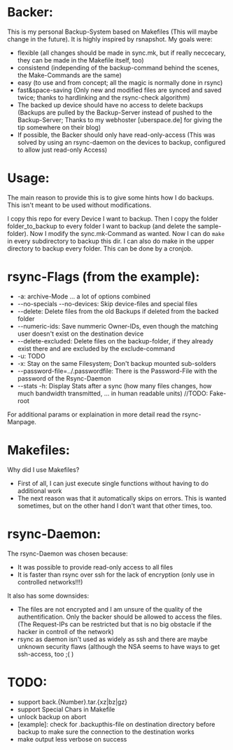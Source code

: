 Backer:
=======
This is my personal Backup-System based on Makefiles (This will maybe change in the future). It is highly inspired by rsnapshot. My goals were:
* flexible (all changes should be made in sync.mk, but if really neccecary, they can be made in the Makefile itself, too)
* consistend (independing of the backup-command behind the scenes, the Make-Commands are the same)
* easy (to use and from concept; all the magic is normally done in rsync)
* fast&space-saving (Only new and modified files are synced and saved twice; thanks to hardlinking and the rsync-check algorithm)
* The backed up device should have no access to delete backups (Backups are pulled by the Backup-Server instead of pushed to the Backup-Server; Thanks to my webhoster [uberspace.de] for giving the tip somewhere on their blog)
* If possible, the Backer should only have read-only-access (This was solved by using an rsync-daemon on the devices to backup, configured to allow just read-only Access)

Usage:
======
The main reason to provide this is to give some hints how I do backups. This isn't meant to be used without modifications.

I copy this repo for every Device I want to backup. Then I copy the folder folder_to_backup to every folder I want to backup (and delete the sample-folder). Now I modify the sync.mk-Command as wanted. Now I can do ```make``` in every subdirectory to backup this dir. I can also do make in the upper directory to backup every folder. This can be done by a cronjob.

rsync-Flags (from the example):
===============================
* -a: archive-Mode ... a lot of options combined
* --no-specials --no-devices: Skip device-files and special files
* --delete: Delete files from the old Backups if deleted from the backed folder
* --numeric-ids: Save nummeric Owner-IDs, even though the matching user doesn't exist on the destination device
* --delete-excluded: Delete files on the backup-folder, if they already exist there and are excluded by the exclude-command
* -u: TODO
* -x: Stay on the same Filesystem; Don't backup mounted sub-solders
* --password-file=../.passwordfile: There is the Password-File with the password of the Rsync-Daemon
* --stats -h: Display Stats after a sync (how many files changes, how much bandwidth transmitted, ... in human readable units)
//TODO: Fake-root

For additional params or explaination in more detail read the rsync-Manpage.

Makefiles:
==========
Why did I use Makefiles?

* First of all, I can just execute single functions without having to do additional work
* The next reason was that it automatically skips on errors. This is wanted sometimes, but on the other hand I don't want that other times, too.

rsync-Daemon:
=============
The rsync-Daemon was chosen because:
* It was possible to provide read-only access to all files
* It is faster than rsync over ssh for the lack of encryption (only use in controlled networks!!!)

It also has some downsides:
* The files are not encrypted and I am unsure of the quality of the authentification. Only the backer should be allowed to access the files. (The Request-IPs can be restricted but that is no big obstacle if the hacker in controll of the network)
* rsync as daemon isn't used as widely as ssh and there are maybe unknown security flaws (although the NSA seems to have ways to get ssh-access, too ;( )

TODO:
=====
* support back.{Number}.tar.{xz|bz|gz}
* support Special Chars in Makefile
* unlock backup on abort
* [example]: check for .backupthis-file on destination directory before backup to make sure the connection to the destination works
* make output less verbose on success
